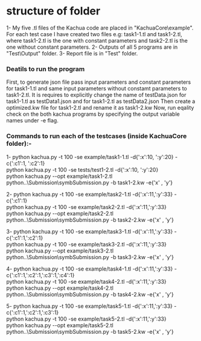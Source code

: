 # structure of folder

1- My five .tl files of the Kachua code are placed in "KachuaCore\example".
   For each test case I have created two files e.g: task1-1.tl and task1-2.tl, where task1-2.tl is the one with constant parameters and task2-2.tl is the one without constant parameters.
2- Outputs of all 5 programs are in  "Test\Output" folder.
3- Report file is in "Test" folder.

### Deatils to run the program

First, to generate json file pass input parameters and constant parameters for task1-1.tl and same input parameters without constamt parameters to task1-2.tl. 
It is requires to explicitly change the name of testData.json for task1-1.tl as testData1.json and for task1-2.tl as testData2.json
Then create a optimized.kw file for task1-2.tl and rename it as task1-2.kw
Now, run eqality check on the both kachua programs by specifying the output variable names under -e flag.

### Commands to run each of the testcases (inside KachuaCore folder):-

1- 
python kachua.py -t 100 -se example/task1-1.tl -d{':x':10, ':y':20} -c{':c1':1, ':c2':1}	
python kachua.py -t 100 -se tests/test1-2.tl -d{':x':10, ':y':20}		
python kachua.py --opt example/task1-2.tl			
python..\Submission\symbSubmission.py -b task1-2.kw -e{'x' , 'y'}

2- 
python kachua.py -t 100 -se example/task2-1.tl -d{':x':11,':y':33} -c{':c1':1}	
python kachua.py -t 100 -se example/task2-2.tl -d{':x':11,':y':33}		
python kachua.py --opt example/task2-2.tl		
python..\Submission\symbSubmission.py -b task2-2.kw -e{'x' , 'y'}

3- 
python kachua.py -t 100 -se example/task3-1.tl -d{':x':11,':y':33} -c{':c1':1,':c2':1}	
python kachua.py -t 100 -se example/task3-2.tl -d{':x':11,':y':33}		
python kachua.py --opt example/task3-2.tl		
python..\Submission\symbSubmission.py -b task3-2.kw -e{'x' , 'y'}

4- 
python kachua.py -t 100 -se example/task4-1.tl -d{':x':11,':y':33} -c{':c1':1,':c2':1,':c3':1,':c4':1}	
python kachua.py -t 100 -se example/task4-2.tl -d{':x':11,':y':33}		
python kachua.py --opt example/task4-2.tl		
python..\Submission\symbSubmission.py -b task4-2.kw -e{'x' , 'y'}

5- 
python kachua.py -t 100 -se example/task5-1.tl -d{':x':11,':y':33} -c{':c1':1,':c2':1,':c3':1}	
python kachua.py -t 100 -se example/task5-2.tl -d{':x':11,':y':33}		
python kachua.py --opt example/task5-2.tl		
python..\Submission\symbSubmission.py -b task5-2.kw -e{'x' , 'y'}